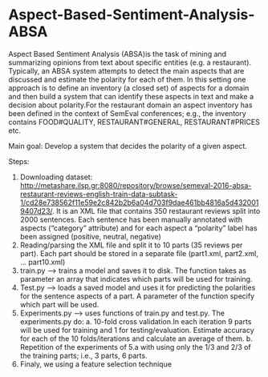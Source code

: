 # Aspect-Based-Sentiment-Analysis-ABSA

Aspect Based Sentiment Analysis (ABSA)is the task of mining and summarizing opinions from text about specific entities (e.g. a restaurant). Typically, an ABSA system attempts to detect the main aspects that are discussed and estimate the polarity for each of them.
In this setting one approach is to define an inventory (a closed set) of aspects for a domain and then build a system that can identify these aspects in text and make a decision about polarity.For the restaurant domain an aspect inventory has been defined in the context of SemEval conferences; e.g., the inventory contains FOOD#QUALITY, 
RESTAURANT#GENERAL, RESTAURANT#PRICES etc. 

Main goal:
Develop a system that decides the polarity of a given aspect. 

Steps:

1.	Downloading dataset: http://metashare.ilsp.gr:8080/repository/browse/semeval-2016-absa-restaurant-reviews-english-train-data-subtask-1/cd28e738562f11e59e2c842b2b6a04d703f9dae461bb4816a5d4320019407d23/. It is an XML file that contains 350 restaurant reviews split into 2000 sentences. Each sentence has been manually annotated with aspects (“category” attribute) and for each aspect a “polarity” label has been assigned (positive, neutral, negative)  
2.	Reading/parsing the XML file and split it to 10 parts (35 reviews per part). Each part should be stored in a separate file (part1.xml, part2.xml, … part10.xml)
3.	train.py --> trains a model and saves it to disk. 
    The function takes as parameter an array that indicates which parts will be used for training. 
4.	Test.py --> loads a saved model and uses it for predicting the polarities for the sentence aspects of a part. 
    A parameter of the function specify which part will be used.
5.	Experiments.py -->  uses functions of train.py and test.py. 
    The experiments.py do: 
    a.	10-fold cross validation.In each iteration 9 parts will be used for training and 1 for testing/evaluation. Estimate accuracy for each of the 10 folds/iterations and               calculate an average of them.
    b.	Repetition of the experiments of 5.a with using only the 1/3 and 2/3 of the training parts; i.e., 3 parts, 6 parts.
6.	Finaly, we using a feature selection technique

